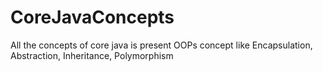 # CoreJavaConcepts
All the concepts of core java is present OOPs concept like Encapsulation, Abstraction, Inheritance, Polymorphism
